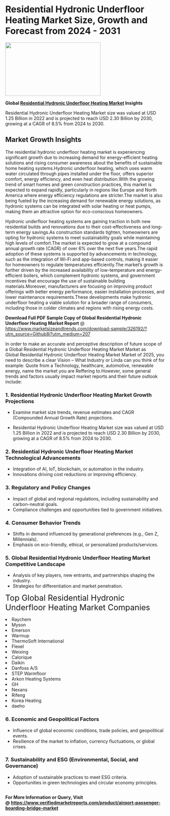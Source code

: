 <H1>Residential Hydronic Underfloor Heating Market Size, Growth and Forecast from 2024 - 2031</H1><img class="aligncenter size-medium wp-image-584254" src="https://thirdeyenews.in/wp-content/uploads/2024/09/Global-Market-Research-300x168.jpeg" alt="" width="300" height="168" /><p><strong>Global&nbsp;<a href="https://www.marketsizeandtrends.com/download-sample/326192/?utm_source=Github8j?utm_medium=207">Residential Hydronic Underfloor Heating Market</a> Insights</strong></p><p>Residential Hydronic Underfloor Heating Market size was valued at USD 1.25 Billion in 2022 and is projected to reach USD 2.30 Billion by 2030, growing at a CAGR of 8.5% from 2024 to 2030.</p><p><h2>Market Growth Insights</h2> <p>The residential hydronic underfloor heating market is experiencing significant growth due to increasing demand for energy-efficient heating solutions and rising consumer awareness about the benefits of sustainable home heating systems.Hydronic underfloor heating, which uses warm water circulated through pipes installed under the floor, offers superior comfort, energy efficiency, and even heat distribution.With the growing trend of smart homes and green construction practices, this market is expected to expand rapidly, particularly in regions like Europe and North America where energy efficiency regulations are stricter.The market is also being fueled by the increasing demand for renewable energy solutions, as hydronic systems can be integrated with solar heating or heat pumps, making them an attractive option for eco-conscious homeowners. </p> <p>Hydronic underfloor heating systems are gaining traction in both new residential builds and renovations due to their cost-effectiveness and long-term energy savings.As construction standards tighten, homeowners are opting for hydronic systems to meet sustainability goals while maintaining high levels of comfort.The market is expected to grow at a compound annual growth rate (CAGR) of over 6% over the next five years.The rapid adoption of these systems is supported by advancements in technology, such as the integration of Wi-Fi and app-based controls, making it easier for homeowners to regulate temperatures efficiently.The market’s growth is further driven by the increased availability of low-temperature and energy-efficient boilers, which complement hydronic systems, and government incentives that encourage the use of sustainable building materials.Moreover, manufacturers are focusing on improving product offerings with better energy performance, easier installation processes, and lower maintenance requirements.These developments make hydronic underfloor heating a viable solution for a broader range of consumers, including those in colder climates and regions with rising energy costs.</p><p><span class=""><strong>Download Full PDF Sample Copy of Global Residential Hydronic Underfloor Heating Market Report</strong> @ <a href="https://www.marketsizeandtrends.com/download-sample/326192/?utm_source=Github8j?utm_medium=207" target="_blank">https://www.marketsizeandtrends.com/download-sample/326192/?utm_source=Github8j?utm_medium=207</a></span></p><p>In order to make an accurate and perceptive description of future scope of a Global&nbsp;Residential Hydronic Underfloor Heating Market Market as Global&nbsp;Residential Hydronic Underfloor Heating Market Market of 2025, you need to describe a clear Vision &ndash; What Industry or Linda can you think of for example: Quote from a Technology, healthcare, automotive, renewable energy, name the market you are Reffering to.However, some general trends and factors usually impact market reports and their future outlook include:</p><h3>1.&nbsp;<strong>Residential Hydronic Underfloor Heating Market Growth Projections</strong></h3><ul><li>Examine market size trends, revenue estimates and CAGR (Compounded Annual Growth Rate) projections.</li><li><p>Residential Hydronic Underfloor Heating Market size was valued at USD 1.25 Billion in 2022 and is projected to reach USD 2.30 Billion by 2030, growing at a CAGR of 8.5% from 2024 to 2030.</p></li></ul><h3>2.&nbsp;<strong>Residential Hydronic Underfloor Heating Market Technological Advancements</strong></h3><ul><li>Integration of AI, IoT, blockchain, or automation in the industry.</li><li>Innovations driving cost reductions or improving efficiency.</li></ul><h3>3.&nbsp;<strong>Regulatory and Policy Changes</strong></h3><ul><li>Impact of global and regional regulations, including sustainability and carbon-neutral goals.</li><li>Compliance challenges and opportunities tied to government initiatives.</li></ul><h3>4.&nbsp;<strong>Consumer Behavior Trends</strong></h3><ul><li>Shifts in demand influenced by generational preferences (e.g., Gen Z, Millennials).</li><li>Emphasis on eco-friendly, ethical, or personalized products/services.</li></ul><h3>5.&nbsp;<strong>Global Residential Hydronic Underfloor Heating Market Competitive Landscape</strong></h3><ul><li>Analysis of key players, new entrants, and partnerships shaping the industry.</li><li>Strategies for differentiation and market penetration.</li></ul><p data-pm-slice="1 1 []"><span style="color: inherit; font-family: inherit; font-size: 25px;">Top Global Residential Hydronic Underfloor Heating Market Companies</span></p><div class="" data-test-id=""><p><li>Raychem</li><li> Myson</li><li> Emerson</li><li> Warmup</li><li> ThermoSoft International</li><li> Flexel</li><li> Weixing</li><li> Calorique</li><li> Daikin</li><li> Danfoss A/S</li><li> STEP Warmfloor</li><li> Arkon Heating Systems</li><li> GH</li><li> Nexans</li><li> Rifeng</li><li> Korea Heating</li><li> daeho</li></p></div><h3>6.&nbsp;<strong>Economic and Geopolitical Factors</strong></h3><ul><li>Influence of global economic conditions, trade policies, and geopolitical events.</li><li>Resilience of the market to inflation, currency fluctuations, or global crises.</li></ul><h3>7.&nbsp;<strong>Sustainability and ESG (Environmental, Social, and Governance)</strong></h3><ul><li>Adoption of sustainable practices to meet ESG criteria.</li><li>Opportunities in green technologies and circular economy principles.</li></ul><h2><strong style="font-size: 14px;">For More Information or Query, Visit @&nbsp;</strong><a style="background-color: #ffffff; font-size: 14px;" href="https://www.marketsizeandtrends.com/report/residential-hydronic-underfloor-heating-market/" target="_blank">https://www.verifiedmarketreports.com/product/airport-passenger-boarding-bridge-market</a></h2>